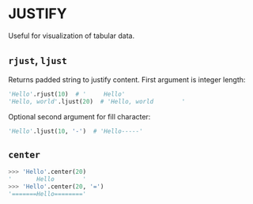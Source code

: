 # JUSTIFY

Useful for visualization of tabular data.

## `rjust`, `ljust`

Returns padded string to justify content. First argument is integer length:

```python
'Hello'.rjust(10)  # '     Hello'
'Hello, world'.ljust(20)  # 'Hello, world        '
```

Optional second argument for fill character:

```python
'Hello'.ljust(10, '-')  # 'Hello-----'
```

## `center`

```python
>>> 'Hello'.center(20)
'       Hello        '
>>> 'Hello'.center(20, '=')
'=======Hello========'
```
